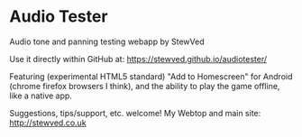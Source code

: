 # Audio Tester
Audio tone and panning testing webapp by StewVed

Use it directly within GitHub at:
https://stewved.github.io/audiotester/

Featuring (experimental HTML5 standard) "Add to Homescreen" for
Android (chrome firefox browsers I think), and the ability to
play the game offline, like a native app.

Suggestions, tips/support, etc. welcome!
My Webtop and main site:
http://stewved.co.uk
